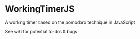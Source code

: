 # WorkingTimerJS
A working timer based on the pomodoro technique in JavaScript

See wiki for potential to-dos & bugs

